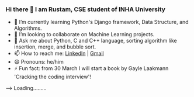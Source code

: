### Hi there 👋 I am Rustam, CSE student of INHA University


- 🔭 I’m currently learning Python's Django framework, Data Structure, and Algorithms.
- 👯 I’m looking to collaborate on Machine Learning projects.
- 💬 Ask me about Python, C and C++ language, sorting algorithm like insertion, merge, and bubble sort.
- 📫 How to reach me: [LinkedIn](www.linkedin.com/in/russdev) | [Gmail](rustam.interview@gmail.com)
- 😄 Pronouns: he/him
- ⚡ Fun fact: from 30 March I will start a book by Gayle Laakmann 'Cracking the coding interview'!

--> Loading.........
